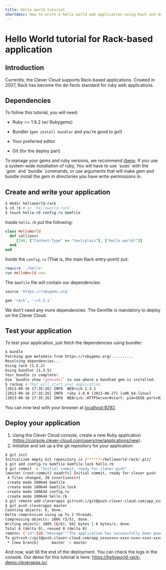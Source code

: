 ```yaml
---
title: Hello world tutorial
shortdesc: How to write a hello world web application using Rack and deploy it on the Clever Cloud.
---
```

# Hello World tutorial for Rack-based application

## Introduction

Currently, the Clever Cloud supports Rack-based applications.
Created in 2007, Rack has become the de-facto standard for ruby
web applications.


## Dependencies

To follow this tutorial, you will need:

* Ruby >= 1.9.2 (w/ Rubygems)

* Bundler (`gem install bundler` and you're good to go!)

* Your preferred editor

* Git (for the deploy part)

<div class="alert">
To manage your gems and ruby versions, we recommend <a href="https://github.com/sstephenson/rbenv">rbenv</a>.
If you use a system-wide installation of ruby, You will have to use `sudo` with the `gem` and `bundle` commands,
or use arguments that will make gem and bundle install the gem in directories you have write-permissions in.
</div>


## Create and write your application

```bash
$ mkdir helloworld-rack
$ cd !$ # or 'helloworld-rack'.
$ touch hello.rb config.ru Gemfile
```

Inside `hello.rb` put the following:

```ruby
class HelloWorld
  def call(env)
	 [200, {"Content-Type" => "text/plain"}, ["Hello world!"]]
  end
end
```

Inside the `config.ru` (That is, the main Rack entry-point) put:

```ruby
require './hello'
run HelloWorld.new
```

The `Gemfile` file will contain our dependencies:

```ruby
source 'https://rubygems.org'

gem 'rack', '~>1.5.1'
```

We don't need any more dependencies. The Gemfile is mandatory to deploy
on the Clever Cloud.


## Test your application

To test your application, just fetch the dependencies using bundler:

```bash
$ bundle
Fetching gem metadata from https://rubygems.org/..........
Resolving dependencies...
Using rack (1.5.2)
Using bundler (1.3.5)
Your bundle is complete!
Use `bundle show [gemname]` to see where a bundled gem is installed.
$ rackup # That will start your application
[2013-09-16 17:35:26] INFO  WEBrick 1.3.1
[2013-09-16 17:35:26] INFO  ruby 2.0.0 (2013-06-27) [x86_64-linux]
[2013-09-16 17:35:26] INFO  WEBrick::HTTPServer#start: pid=5656 port=9292
```

You can now test with your browser at <a href="http://localhost:9292/">localhost:9292</a>.



## Deploy your application

1. Using the Clever Cloud console, create a new Ruby application (<a href="https://console.clever-cloud.com/users/me/applications/new">https://console.clever-cloud.com/users/me/applications/new</a>).
2. Initialize and set up a the git repository for your application:

```bash
$ git init
Initialized empty Git repository in /*******/helloworld-rack/.git/
$ git add config.ru Gemfile Gemfile.lock hello.rb
$ git commit -m "Initial commit, ready for clever push"
[master (root-commit) eaadcfc] Initial commit, ready for clever push
 4 files changed, 20 insertions(+)
 create mode 100644 Gemfile
 create mode 100644 Gemfile.lock
 create mode 100644 config.ru
 create mode 100644 hello.rb
$ git remote add cleverapps git+ssh://git@push.clever-cloud.com/app_xxxxx-xxxxx-xxxxx-xxxxx-xxxxxx.git
$ git push cleverapps master
Counting objects: 6, done.
Delta compression using up to 2 threads.
Compressing objects: 100% (5/5), done.
Writing objects: 100% (6/6), 641 bytes | 0 bytes/s, done.
Total 6 (delta 0), reused 0 (delta 0)
remote: {"id":320,"message":"The application has successfully been queued for redeploy.","type":"success"}
To git+ssh://git@push.clever-cloud.com/app_xxxxxxxx-xxxx-xxxx-xxxx-xxxxxxxxxxxx.git
 * [new branch]      master -> master
```


And now, wait till the end of the deployment. You can check the logs in the console.
Our demo for this tutorial is here: <a href="https://helloworld-rack-demo.cleverapps.io/">https://helloworld-rack-demo.cleverapps.io/</a>.
